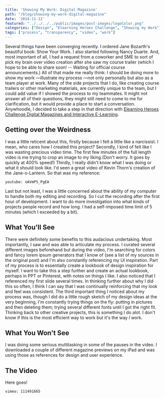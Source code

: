 ```yaml
---
title: 'Showing My Work: Digital Magazine'
path: "/blog/showing-my-work-digital-magazine"
date: '2014-11-12'
featured: "../../../../public/images/post-images/logoColor.png"
categories: ["Design", "Elearning Heroes Challenge", "Showing my Work"]
tags: ["process", "transparency", "video", "work"]
---
```


Several things have been converging recently. I ordered Jane Bozarth's beautiful book: Show Your Work. I also started following Nancy Duarte. And, most important of all, I had a request from a coworker and SME to sort of pick my brain over video creation after she saw my course trailer (which I hope to be able to share soon! -- Waiting for official course announcements.) All of that made me really think: I should be doing more to show my work —illustrate my process —not only personally but also as a team player at work. Many of the side projects that I do, like creating course trailers or other marketing materials, are currently unique to the team, but I could add value if I showed the process to my teammates. It might not answer all of their questions, they might still need to come to me for clarification, but it would provide a place to start a conversation. Anywhoodle, I decided to take a step in that direction with [Elearning Heroes Challenge Digital Magazines and Interactive E-Learning](http://www.knanthony.com/blog/information-design-and-digital-magazines/ "Information Design and Digital Magazines").

## Getting over the Weirdness

I was a little reticent about this, firstly because I felt a little like a narcissist. I mean, who cares how I created this project? Secondly, I kind of felt like I was wasting precious video time. The first few minutes of the full length video is me trying to crop an image to my liking.(Don't worry. It goes by quickly at 400% speed!) Thirdly, I really didn't know what I was doing or what it should look like. I'd seen a great video of Kevin Thorn's creation of the Jane-o-Lantern. So that was my reference:

`youtube: oAVmP5_PgEA`

Last but not least, I was a little concerned about the ability of my computer to handle both my editing and recording. So I cut the recording after the first hour of development. I want to do more investigation into what kinds of projects people record and how long. I had a self-imposed time limit of 5 minutes (which I exceeded by a bit).

## What You'll See

There were definitely some benefits to this audacious undertaking. Most importantly, I saw and was able to articulate my process. I curated several different images beforehand but during the video, I'm searching for colors and fancy lorem ipsum generators that I know of (see a list of my sources in the original post) and I'm also constantly referencing my UI inspiration. Part of my process is to essentially create a lookbook of design inspiration for myself. I want to take this a step further and create an actual lookbook, perhaps in PPT or Pinterest, with notes on things I like. I also noticed that I referenced my first slide several times. In thinking further about why I did this so often, I think I can say that I was continually reinforcing that my look and feel was consistent. The third important thing I noticed about my process was, though I did do a little rough sketch of my design ideas at the very beginning, I'm constantly trying things on the fly: putting in pictures and then deleting them; trying several different fonts until I got the right fit. Thinking back to other creative projects, this is something I do alot. I don't know if this is the most efficient way to work but it's the way _I_ work.

## What You Won't See

I was doing some serious multitasking in some of the pauses in the video. I downloaded a couple of different magazine previews on my iPad and was using those as references for design and user experience.

## The Video

Here goes!

`vimeo: 111491665`
